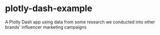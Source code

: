 # plotly-dash-example
A Plotly Dash app using data from some research we conducted into other brands' influencer marketing campaigns
